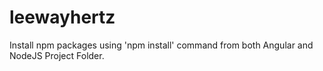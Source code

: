 # leewayhertz

Install npm packages using 'npm install' command from both Angular and NodeJS Project Folder.
